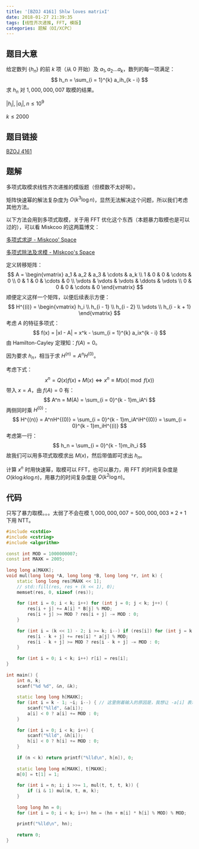 ```yaml
---
title: '[BZOJ 4161] Shlw loves matrixI'
date: 2018-01-27 21:39:35
tags: [线性齐次递推, FFT, 模版]
categories: 题解（OI/XCPC）
---
```


## 题目大意

给定数列 $\{h_n\}$ 的前 $k$ 项（从 $0$ 开始）及 $a_1, a_2 \dots a_k$，数列的每一项满足：
$$
h_n = \sum_{i = 1}^{k} a_ih_{k - i}
$$
求 $h_n$ 对 $1,000,000,007$ 取模的结果。

$|h_i|, |a_i|, n \leq 10^9$

$k \leq 2000$

## 题目链接

[BZOJ 4161](http://www.lydsy.com/JudgeOnline/problem.php?id=4161)

<!--more-->

## 题解

多项式取模求线性齐次递推的模版题（但模数不太好啊）。

矩阵快速幂的解法复杂度为 $O(k^3\log n)$，显然无法解决这个问题，所以我们考虑其他方法。

以下方法会用到多项式取模，关于用 FFT 优化这个东西（本题暴力取模也是可以过的），可以看 Miskcoo 的这两篇博文：

[多项式求逆 - Miskcoo' Space](http://blog.miskcoo.com/2015/05/polynomial-inverse)

[多项式除法及求模 - MIskcoo's Space](http://blog.miskcoo.com/2015/05/polynomial-division)

定义转移矩阵：
$$
A = \begin{vmatrix}
a_1 & a_2 & a_3 & \cdots & a_k \\
1 & 0 & 0 & \cdots & 0 \\
0 & 1 & 0 & \cdots & 0 \\
\vdots & \vdots & \vdots & \ddots & \vdots \\
0 & 0 & 0 & \cdots & 0
\end{vmatrix}
$$
顺便定义这样一个矩阵，以便后续表示方便：
$$
H^{(i)} = \begin{vmatrix}
h_i \\
h_{i - 1} \\
h_{i - 2} \\
\vdots \\
h_{i - k + 1}
\end{vmatrix}
$$
考虑 $A$ 的特征多项式：
$$
f(x) = |xI - A| = x^k - \sum_{i = 1}^{k} a_ix^{k - i}
$$
由 Hamilton-Cayley 定理知：$f(A) = 0$。

因为要求 $h_n$，相当于求 $H^{(n)} = A^{n}H^{(0)}$。

考虑下式：
$$
x^n = Q(x) f(x) + M(x) \Leftrightarrow x^n \equiv M(x) (\bmod f(x))
$$
带入 $x = A$，由 $f(A) = 0$ 有：
$$
A^n = M(A) = \sum_{i = 0}^{k - 1}m_iA^i
$$
两侧同时乘 $H^{(0)}$：
$$
H^{(n)} = A^nH^{(0)} = \sum_{i = 0}^{k - 1}m_iA^iH^{(0)} = \sum_{i = 0}^{k - 1}m_iH^{(i)}
$$
考虑第一行：
$$
h_n = \sum_{i = 0}^{k - 1}m_ih_i
$$
故我们可以用多项式取模求出 $M(x)$，然后带值即可求出 $h_n$。

计算 $x^n$ 时用快速幂，取模可以 FFT，也可以暴力，用 FFT 的时间复杂度是 $O(k \log k \log n)$，用暴力的时间复杂度是 $O(k^2 \log n)$。

## 代码

只写了暴力取模。。。太弱了不会在模 $1,000,000,007 = 500,000,003 \times 2 + 1$ 下用 NTT。

```c++
#include <cstdio>
#include <cstring>
#include <algorithm>
 
const int MOD = 1000000007;
const int MAXK = 2005;
 
long long a[MAXK];
void mul(long long *A, long long *B, long long *r, int k) {
    static long long res[MAXK << 1];
    // std::fill(res, res + (k << 1), 0);
    memset(res, 0, sizeof (res));
 
    for (int i = 0; i < k; i++) for (int j = 0; j < k; j++) {
        res[i + j] += A[i] * B[j] % MOD;
        res[i + j] >= MOD ? res[i + j] -= MOD : 0;
    }
 
    for (int i = (k << 1) - 2; i >= k; i--) if (res[i]) for (int j = k - 1; ~j; j--) {
        res[i - k + j] += res[i] * a[j] % MOD;
        res[i - k + j] >= MOD ? res[i - k + j] -= MOD : 0;
    }
 
    for (int i = 0; i < k; i++) r[i] = res[i];
}
 
int main() {
    int n, k;
    scanf("%d %d", &n, &k);
     
    static long long h[MAXK];
    for (int i = k - 1; ~i; i--) { // 这里倒着输入的原因是，我想让 -a[i] 表示特征多项式 x^i 的系数
        scanf("%lld", &a[i]);
        a[i] < 0 ? a[i] += MOD : 0;
    }
 
    for (int i = 0; i < k; i++) {
        scanf("%lld", &h[i]);
        h[i] < 0 ? h[i] += MOD : 0;
    }
 
    if (n < k) return printf("%lld\n", h[n]), 0;
 
    static long long m[MAXK], t[MAXK];
    m[0] = t[1] = 1;
 
    for (int i = n; i; i >>= 1, mul(t, t, t, k)) {
        if (i & 1) mul(m, t, m, k);
    }
 
    long long hn = 0;
    for (int i = 0; i < k; i++) hn = (hn + m[i] * h[i] % MOD) % MOD;
 
    printf("%lld\n", hn);
 
    return 0;
}
```